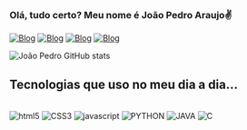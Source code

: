 ### Olá, tudo certo? Meu nome é João Pedro Araujo✌️

[![Blog](https://img.shields.io/badge/TikTok-000000?style=for-the-badge&logo=tiktok&logoColor=white)](https://tiktok.com/avestruztutto77)
[![Blog](https://img.shields.io/badge/Instagram-E4405F?style=for-the-badge&logo=instagram&logoColor=white)](https://instagram.com/joaopedro.fof)
[![Blog](https://img.shields.io/badge/LinkedIn-0077B5?style=for-the-badge&logo=linkedin&logoColor=white)](https://linkedin.com/JoãoPedroAraujo)
[![Blog](https://img.shields.io/badge/Pinterest-%23E60023.svg?&style=for-the-badge&logo=Pinterest&logoColor=white)](https://pinterest.com/joaopedroaraujo953)

![João Pedro GitHub stats](https://github-readme-stats.vercel.app/api?username=joao69pedro&show_icons=true&theme=highcontrast)

## Tecnologias que uso no meu dia a dia...

<div style="display: inline_block"><br/>
    <img aling= "center" alt="html5" src="https://img.shields.io/badge/HTML5-E34F26?style=for-the-badge&logo=html5&logoColor=white" />
    <img aling= "center" alt="CSS3" src="https://img.shields.io/badge/CSS3-1572B6?style=for-the-badge&logo=css3&logoColor=white" />
    <img aling= "center" alt="javascript" src="https://img.shields.io/badge/JavaScript-323330?style=for-the-badge&logo=javascript&logoColor=F7DF1E" />
    <img aling= "center" alt="PYTHON" src="https://img.shields.io/badge/Python-14354C?style=for-the-badge&logo=python&logoColor=white" />
    <img aling= "center" alt="JAVA" src="https://img.shields.io/badge/Java-ED8B00?style=for-the-badge&logo=openjdk&logoColor=white" />
    <img aling= "center" alt="C" src="https://img.shields.io/badge/C-00599C?style=for-the-badge&logo=c&logoColor=white" />
</div>


